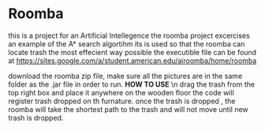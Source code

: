 # Roomba
this is a project for an Artificial Intellegence 
the roomba project excercises an example of the A* search algortihm
its is used so that the roomba can locate trash the most effecient way possible
the executible file can be found at https://sites.google.com/a/student.american.edu/airoomba/home/roomba

download the roomba zip file, make sure all the pictures are in the same folder as the .jar file in order to run.
**HOW TO USE** \n
drag the trash from the top right box and place it anywhere on the wooden floor
the code will register trash dropped on th furnature.
once the trash is dropped , the roomba will take the shortest path to the trash and will not move until new trash is dropped.
